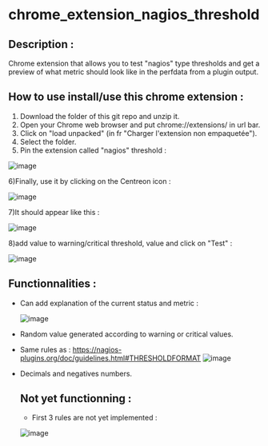 # chrome_extension_nagios_threshold
## Description :
 Chrome extension that allows you to test "nagios" type thresholds and get a preview of what metric should look like in the perfdata from a plugin output.

## How to use install/use this chrome extension : 

1) Download the folder of this git repo and unzip it.
2) Open your Chrome web browser and put chrome://extensions/ in url bar.
3) Click on "load unpacked" (in fr "Charger l'extension non empaquetée").
4) Select the folder.
5) Pin the extension called "nagios" threshold :

![image](https://github.com/alexvea/chrome_extension_nagios_threshold/assets/35368807/da7104ec-25a2-4680-951c-d559ab16a132)

6)Finally, use it by clicking on the Centreon icon : 

![image](https://github.com/alexvea/chrome_extension_nagios_threshold/assets/35368807/2609d761-af27-460f-bc4d-0872d6a21edc)

7)It should appear like this : 

![image](https://github.com/alexvea/chrome_extension_nagios_threshold/assets/35368807/d028b797-b71a-4d10-bc03-902dd0f6d5b9)

8)add value to warning/critical threshold, value and click on "Test" : 

![image](https://github.com/alexvea/chrome_extension_nagios_threshold/assets/35368807/74522458-a0b0-4b69-941d-d18732acea70)


## Functionnalities :

- Can add explanation of the current status and metric :

  ![image](https://github.com/alexvea/chrome_extension_nagios_threshold/assets/35368807/26b90352-320e-4296-9561-059a1030bf70)

- Random value generated according to warning or critical values.
- Same rules as : https://nagios-plugins.org/doc/guidelines.html#THRESHOLDFORMAT
  ![image](https://github.com/alexvea/chrome_extension_nagios_threshold/assets/35368807/7672dbc8-1c70-4c58-9c96-5e661f36d4e7)

- Decimals and negatives numbers.

  ## Not yet functionning :

  - First 3 rules are not yet implemented :
 
  ![image](https://github.com/alexvea/chrome_extension_nagios_threshold/assets/35368807/ce7d88f8-dde1-4437-9ac3-fcf8ad024767)


